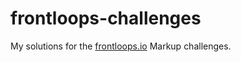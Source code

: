 ﻿# frontloops-challenges
 My solutions for the [frontloops.io](https://frontloops.io) Markup challenges.
